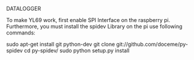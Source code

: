 DATALOGGER

To make YL69 work, first enable SPI Interface on the raspberry pi. 
Furthermore, you must install the spidev Library on the pi
use following commands: 

sudo apt-get install git python-dev
git clone git://github.com/doceme/py-spidev
cd py-spidev/
sudo python setup.py install